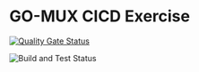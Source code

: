 
# GO-MUX CICD Exercise

[![Quality Gate Status](https://sonarcloud.io/api/project_badges/measure?project=TheoHarti_go-mux&metric=alert_status)](https://sonarcloud.io/summary/new_code?id=TheoHarti_go-mux)

![Build and Test Status](https://github.com/TheoHarti/go-mux/actions/workflows/ci.yml/badge.svg)
